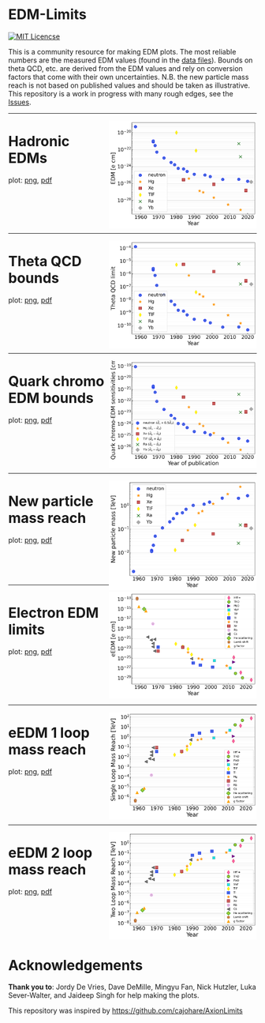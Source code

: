 # EDM-Limits

[![MIT Licencse](https://badges.frapsoft.com/os/mit/mit.svg?v=103)](https://opensource.org/licenses/mit-license.php)

This is a community resource for making EDM plots.  The most reliable numbers are the measured EDM values (found in the [data files](https://github.com/Jayich-Lab/EDM-Limits/tree/main/data)).  Bounds on theta QCD, etc. are derived from the EDM values and rely on conversion factors that come with their own uncertainties.  N.B. the new particle mass reach is not based on published values and should be taken as illustrative.  This repository is a work in progress with many rough edges, see the [Issues](https://github.com/Jayich-Lab/EDM-Limits/issues).  

---

<img align="right" width="300" src="plots/hadronic-edm-limits.png">  

# **Hadronic EDMs**
plot: [png](https://github.com/Jayich-Lab/EDM-Limits/raw/main/plots/hadronic-edm-limits.png), [pdf](https://github.com/Jayich-Lab/EDM-Limits/raw/main/plots/hadronic-edm-limits.pdf) \
&nbsp; \
&nbsp; \
&nbsp; \
&nbsp; \
&nbsp; 

---

<img align="right" width="300" src="plots/theta-qcd-limits.png">  


# **Theta QCD bounds**
plot: [png](https://github.com/Jayich-Lab/EDM-Limits/raw/main/plots/theta-qcd-limits.png), [pdf](https://github.com/Jayich-Lab/EDM-Limits/raw/main/plots/theta-qcd-limits.pdf) \
&nbsp; \
&nbsp; \
&nbsp; \
&nbsp; \
&nbsp; 

---

<img align="right" width="300" src="plots/quark-chromo-edm-limits.png"> 

# **Quark chromo EDM bounds**
plot: [png](https://github.com/Jayich-Lab/EDM-Limits/raw/main/plots/quark-chromo-edm-limits.png), [pdf](https://github.com/Jayich-Lab/EDM-Limits/raw/main/plots/quark-chromo-edm-limits.pdf) \
&nbsp; \
&nbsp; \
&nbsp; \
&nbsp; \
&nbsp; 


---

<img align="right" width="300" src="plots/new-particle-limits.png">

# **New particle mass reach**
plot: [png](https://github.com/Jayich-Lab/EDM-Limits/raw/main/plots/new-particle-limits.png), [pdf](https://github.com/Jayich-Lab/EDM-Limits/raw/main/plots/new-particle-limits.pdf) \
&nbsp; \
&nbsp; \
&nbsp; \
&nbsp; 

---

<img align="right" width="300" src="plots/electron-edm-limits.png">

# **Electron EDM limits**
plot: [png](https://github.com/Jayich-Lab/EDM-Limits/raw/main/plots/electron-edm-limits.png), [pdf](https://github.com/Jayich-Lab/EDM-Limits/raw/main/plots/electron-edm-limits.pdf) \
&nbsp; \
&nbsp; \
&nbsp; \
&nbsp; \
&nbsp; 

---

<img align="right" width="300" src="plots/e-edm-1-loop.png">

# **eEDM 1 loop mass reach**
plot: [png](https://github.com/Jayich-Lab/EDM-Limits/raw/main/plots/e-edm-1-loop.png), [pdf](https://github.com/Jayich-Lab/EDM-Limits/raw/main/plots/e-edm-1-loop.pdf) \
&nbsp; \
&nbsp; \
&nbsp; \
&nbsp; \
&nbsp; 


---

<img align="right" width="300" src="plots/e-edm-2-loop.png">


# **eEDM 2 loop mass reach**
plot: [png](https://github.com/Jayich-Lab/EDM-Limits/raw/main/plots/e-edm-2-loop.png), [pdf](https://github.com/Jayich-Lab/EDM-Limits/raw/main/plots/e-edm-2-loop.pdf) \
&nbsp; \
&nbsp; \
&nbsp; \
&nbsp; \
&nbsp; 




# Acknowledgements

**Thank you to**: Jordy De Vries, Dave DeMille, Mingyu Fan, Nick Hutzler, Luka Sever-Walter, and Jaideep Singh for help making the plots.

This repository was inspired by https://github.com/cajohare/AxionLimits


